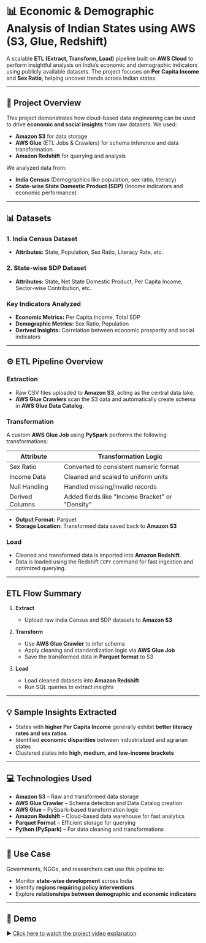 # 📊 Economic & Demographic Analysis of Indian States using AWS (S3, Glue, Redshift)

A scalable **ETL (Extract, Transform, Load)** pipeline built on **AWS Cloud** to perform insightful analysis on India’s economic and demographic indicators using publicly available datasets. The project focuses on **Per Capita Income** and **Sex Ratio**, helping uncover trends across Indian states.

---

## 📌 Project Overview

This project demonstrates how cloud-based data engineering can be used to drive **economic and social insights** from raw datasets. We used:

- **Amazon S3** for data storage  
- **AWS Glue** (ETL Jobs & Crawlers) for schema inference and data transformation  
- **Amazon Redshift** for querying and analysis

We analyzed data from:
- **India Census** (Demographics like population, sex ratio, literacy)
- **State-wise State Domestic Product (SDP)** (Income indicators and economic performance)

---

## 📊 Datasets

### 1. India Census Dataset
- **Attributes:** State, Population, Sex Ratio, Literacy Rate, etc.

### 2. State-wise SDP Dataset
- **Attributes:** State, Net State Domestic Product, Per Capita Income, Sector-wise Contribution, etc.

### Key Indicators Analyzed
- **Economic Metrics:** Per Capita Income, Total SDP  
- **Demographic Metrics:** Sex Ratio, Population  
- **Derived Insights:** Correlation between economic prosperity and social indicators

---

## ⚙️ ETL Pipeline Overview

### Extraction

- Raw CSV files uploaded to **Amazon S3**, acting as the central data lake.
- **AWS Glue Crawlers** scan the S3 data and automatically create schema in **AWS Glue Data Catalog**.

### Transformation

A custom **AWS Glue Job** using **PySpark** performs the following transformations:

| Attribute        | Transformation Logic                              |
|------------------|----------------------------------------------------|
| Sex Ratio        | Converted to consistent numeric format             |
| Income Data      | Cleaned and scaled to uniform units               |
| Null Handling    | Handled missing/invalid records                    |
| Derived Columns  | Added fields like "Income Bracket" or "Density"   |

- **Output Format:** Parquet  
- **Storage Location:** Transformed data saved back to **Amazon S3**

### Load

- Cleaned and transformed data is imported into **Amazon Redshift**.
- Data is loaded using the Redshift `COPY` command for fast ingestion and optimized querying.

---

## ETL Flow Summary

1. **Extract**
   - Upload raw India Census and SDP datasets to **Amazon S3**

2. **Transform**
   - Use **AWS Glue Crawler** to infer schema
   - Apply cleaning and standardization logic via **AWS Glue Job**
   - Save the transformed data in **Parquet format** to S3

3. **Load**
   - Load cleaned datasets into **Amazon Redshift**
   - Run SQL queries to extract insights

---

## 💡 Sample Insights Extracted

- States with **higher Per Capita Income** generally exhibit **better literacy rates and sex ratios**
- Identified **economic disparities** between industrialized and agrarian states
- Clustered states into **high, medium, and low-income brackets**

---

## 💻 Technologies Used

- **Amazon S3** – Raw and transformed data storage  
- **AWS Glue Crawler** – Schema detection and Data Catalog creation  
- **AWS Glue** – PySpark-based transformation logic  
- **Amazon Redshift** – Cloud-based data warehouse for fast analytics  
- **Parquet Format** – Efficient storage for querying  
- **Python (PySpark)** – For data cleaning and transformations

---

## 🎯 Use Case

Governments, NGOs, and researchers can use this pipeline to:

- Monitor **state-wise development** across India  
- Identify **regions requiring policy interventions**  
- Explore **relationships between demographic and economic indicators**

---

## 🎥 Demo

▶️ [Click here to watch the project video explanation](https://drive.google.com/file/d/1L2MdG62RdISPUGNlKqMX10uQOZnlujfQ/view?usp=drive_link)

